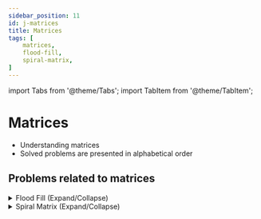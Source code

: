 ```yaml
---
sidebar_position: 11
id: j-matrices  
title: Matrices
tags: [
    matrices,
    flood-fill,
    spiral-matrix,    
]
---
```


import Tabs from '@theme/Tabs';
import TabItem from '@theme/TabItem';

# Matrices

- Understanding matrices 
- Solved problems are presented in alphabetical order

## Problems related to matrices 

<details> 
<summary> Flood Fill (Expand/Collapse) </summary> 

### [↗ See LeetCode Problem #733](https://leetcode.com/problems/flood-fill/)

<Tabs>
<TabItem value="java" label="Java">

```java showLineNumbers
public class Solution {
    public static void main(String[] args) {
        System.out.println("Hello, world!");
    }
}
```

</TabItem>
</Tabs>

</details>

<details> 
<summary> Spiral Matrix (Expand/Collapse) </summary> 

### [↗ See LeetCode Problem #54](https://leetcode.com/problems/spiral-matrix/)

<Tabs>
<TabItem value="java" label="Java">

```java showLineNumbers
public class Solution {
    public static void main(String[] args) {
        System.out.println("Hello, world!");
    }
}
```

</TabItem>
</Tabs>

</details>